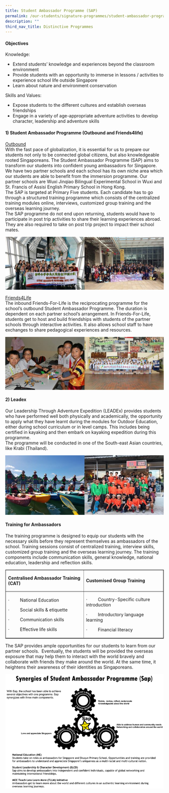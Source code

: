 ```yaml
---
title: Student Ambassador Programme (SAP)
permalink: /our-students/signature-programmes/student-ambassador-programme-sap/
description: ""
third_nav_title: Distinctive Programmes
---
```

<h4><strong>Objectives</strong></h4>
<p>Knowledge:</p>
<ul>
<li>Extend students&rsquo; knowledge and experiences beyond the classroom environment</li>
<li>Provide students with an opportunity to immerse in lessons / activities to experience school life outside Singapore</li>
<li>Learn about nature and environment conservation</li>
</ul>
<p>Skills and Values:</p>
<ul>
<li>Expose students to the different cultures and establish overseas friendships</li>
<li>Engage in a variety of age-appropriate adventure activities to develop character, leadership and adventure skills</li>
</ul>
<h4><strong>1) Student Ambassador Programme (Outbound and Friends4life)</strong></h4>
<p><span style="text-decoration: underline;">Outbound</span><br />With the fast pace of globalization, it is essential for us to prepare our students not only to be connected global citizens, but also knowledgeable rooted Singaporeans. The Student Ambassador Programme (SAP) aims to transform our students into confident young ambassadors for Singapore.<br />We have two partner schools and each school has its own niche area which our students are able to benefit from the immersion programme. Our partner schools are Wuxi Jinqiao Bilingual Experimental School in Wuxi and St. Francis of Assisi English Primary School in Hong Kong.<br />The SAP is targeted at Primary Five students. Each candidate has to go through a structured training programme which consists of the centralized training modules online, interviews, customized group training and the overseas learning journey.<br />The SAP programme do not end upon returning, students&nbsp;would have to participate in post trip activities to share their learning experiences abroad. They are also required to take on post trip project to impact their school mates.</p>

![](/images/outbound.jpg)
<p><span style="text-decoration: underline;">Friends4Life</span><br />The inbound Friends-For-Life is the reciprocating programme for the school&rsquo;s outbound Student Ambassador Programme. The duration is dependent on each partner school&rsquo;s arrangement. In Friends-For-Life, students get to host and build friendships with students of the partner schools through interactive activities. It also allows school staff to have exchanges to share pedagogical experiences and resources.</p>

![](/images/friends4life.jpg)
<h4><strong>2) Leadex</strong></h4>
<p>Our Leadership Through Adventure Expedition (LEADEx) provides students who have performed well both physically and academically, the opportunity to apply what they have learnt during the modules for Outdoor Education, either during school curriculum or in level camps. This includes being certified in kayaking and then embark on kayaking expedition during this programme.<br />The programme will be conducted in&nbsp;one of the South-east Asian countries, like Krabi (Thailand).</p>

![](/images/leadex.jpg)

<h4>Training for Ambassadors</h4>
<p>The training programme&nbsp;is designed to equip our students with the necessary skills before they represent themselves as ambassadors of the school. Training sessions consist of&nbsp;centralized training, interview skills, customized group training and the overseas learning journey. The training components include&nbsp;communication skills, general knowledge, national education, leadership and reflection skills.</p>
<div class="table-responsive">
<table border="1">
<tbody>
<tr>
<td>
<p><strong>Centralised Ambassador Training (CAT)</strong></p>
</td>
<td>
<p><strong>Customised Group Training</strong></p>
</td>
</tr>
<tr>
<td>
<p>&middot;&nbsp;&nbsp;&nbsp;&nbsp;&nbsp;&nbsp;&nbsp;&nbsp; National Education</p>
<p>&middot;&nbsp;&nbsp;&nbsp;&nbsp;&nbsp;&nbsp;&nbsp;&nbsp; Social skills &amp; etiquette</p>
<p>&middot;&nbsp;&nbsp;&nbsp;&nbsp;&nbsp;&nbsp;&nbsp;&nbsp; Communication skills</p>
<p>&middot;&nbsp;&nbsp;&nbsp;&nbsp;&nbsp;&nbsp;&nbsp;&nbsp; Effective life skills</p>
</td>
<td>
<p>&middot;&nbsp;&nbsp;&nbsp;&nbsp;&nbsp;&nbsp;&nbsp;&nbsp; Country-Specific culture introduction</p>
<p>&middot;&nbsp;&nbsp;&nbsp;&nbsp;&nbsp;&nbsp;&nbsp;&nbsp; Introductory language learning</p>
<p>&middot;&nbsp;&nbsp;&nbsp;&nbsp;&nbsp;&nbsp;&nbsp;&nbsp; Financial literacy</p>

</td>
</tr>
</tbody>
</table>
</div>
<p>The SAP&nbsp;provides ample opportunities for our students to learn from our partner schools.&nbsp; Eventually, the students will be provided the&nbsp;overseas exposure that may help them to interact with the world bravely and collaborate with friends they make around the world. At the&nbsp;same time, it heightens their awareness of their identities as Singaporeans.</p>

![](/images/img_sap.jpg)
